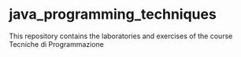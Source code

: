 # java_programming_techniques
This repository contains the laboratories and exercises of the course Tecniche di Programmazione
